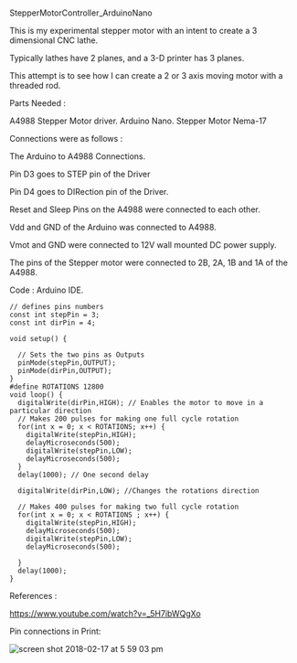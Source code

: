#
 StepperMotorController_ArduinoNano

This is my experimental stepper motor with an intent to create a 3 dimensional CNC lathe.

Typically lathes have 2 planes, and a 3-D printer has 3 planes.

This attempt is to see how I can create a 2 or 3 axis moving motor with a threaded rod.

Parts Needed :

A4988 Stepper Motor driver.
Arduino Nano.
Stepper Motor Nema-17

Connections were as follows :


The Arduino to A4988 Connections.

Pin D3  goes to STEP pin of the Driver

Pin D4  goes to DIRection pin of the Driver.

Reset and Sleep Pins on the A4988 were connected to each other.

Vdd and GND of the Arduino was connected to A4988.

Vmot and GND were connected to 12V wall mounted DC power supply.

The pins of the Stepper motor were connected to 2B, 2A, 1B and 1A of the A4988. 


Code : Arduino IDE.
	
	// defines pins numbers
	const int stepPin = 3; 
	const int dirPin = 4; 
	 
	void setup() {
	  
	  // Sets the two pins as Outputs
	  pinMode(stepPin,OUTPUT); 
	  pinMode(dirPin,OUTPUT);
	}
	#define ROTATIONS 12800
	void loop() {
	  digitalWrite(dirPin,HIGH); // Enables the motor to move in a particular direction
	  // Makes 200 pulses for making one full cycle rotation
	  for(int x = 0; x < ROTATIONS; x++) {
	    digitalWrite(stepPin,HIGH); 
	    delayMicroseconds(500); 
	    digitalWrite(stepPin,LOW); 
	    delayMicroseconds(500); 
	  }
	  delay(1000); // One second delay
	  
	  digitalWrite(dirPin,LOW); //Changes the rotations direction
	  
	  // Makes 400 pulses for making two full cycle rotation
	  for(int x = 0; x < ROTATIONS ; x++) {
	    digitalWrite(stepPin,HIGH);
	    delayMicroseconds(500);
	    digitalWrite(stepPin,LOW);
	    delayMicroseconds(500);
	    
	  }
	  delay(1000);
	}


References :

https://www.youtube.com/watch?v=_5H7ibWQgXo

Pin connections in Print:

![screen shot 2018-02-17 at 5 59 03 pm](https://user-images.githubusercontent.com/14288989/36340926-56018e9c-140c-11e8-884a-890f5e90550f.png)



